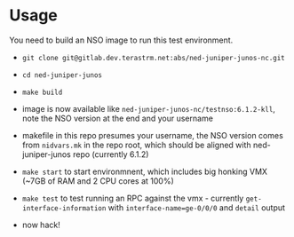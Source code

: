 # Usage

You need to build an NSO image to run this test environment.

- `git clone git@gitlab.dev.terastrm.net:abs/ned-juniper-junos-nc.git`
- `cd ned-juniper-junos`
- `make build`
- image is now available like `ned-juniper-junos-nc/testnso:6.1.2-kll`, note the NSO version at the end and your username
- makefile in this repo presumes your username, the NSO version comes from `nidvars.mk` in the repo root, which should be aligned with ned-juniper-junos repo (currently 6.1.2)
- `make start` to start environmnent, which includes big honking VMX (~7GB of RAM and 2 CPU cores at 100%)
- `make test` to test running an RPC against the vmx - currently `get-interface-information` with `interface-name=ge-0/0/0` and `detail` output

- now hack!
